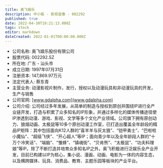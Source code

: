 ```yaml
---
title: 奥飞娱乐
description: 中小板 - 影视音像 - 002292
published: true
date: 2022-04-30T19:21:13.000Z
tags: stock
editor: markdown
dateCreated: 2022-01-01T00:00:00.000Z
---
```


- 公司名称: 奥飞娱乐股份有限公司
- 股票代码: 002292.SZ
- 所在地: 广东 - 汕头市
- 成立日期: 1997年07月31日
- 注册资本: 147,869.97万元
- 法定代表人: 蔡东青
- 主营业务: 动漫影视片制作，发行，授权以及动漫玩具和非动漫玩具的开发，生产与销售
- 公司官网: [www.gdalpha.com](www.gdalpha.com)
- 公司介绍: 公司经过多年发展，从简单的制造与授权到原创并围绕IP进行全产业链开发，打造与积累了众多知名的IP形象，并通过多样化的媒体传播途径使IP渗透到动漫、游戏、影视、文学等多个文化产业领域。公司旗下拥有原创动力、狼烟动画、太极鼠等10多个原创动漫工作室，已打造出覆盖全年龄段的精品IP矩阵：其中包括面向K12人群的“喜羊羊与灰太狼”、“铠甲勇士”、“巴啦啦小魔仙”、“超级飞侠”、“开心超人”等IP；面向青少年以及全年龄段人群的“十万个冷笑话”、“端脑”、“雏蜂”、“镇魂街”、“贝肯熊”、“太极鼠”、“功夫料理娘”等IP。除了不断打造并培育众多知名IP之外，奥飞积极进行泛娱乐全产业开发，目前已构建以IP为核心，集小说、漫画、动画、电影为一体的内容生态，以及横跨媒体、玩具、消费品、教育、主题乐园等板块的产业平台。


